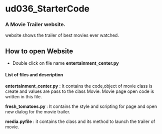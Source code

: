 # ud036_StarterCode

### A Movie Trailer website.
website shows the trailer of best movies ever watched.

## How to open Website
* Double click on file name **entertainment_center.py**

#### List of files and description
**entertainment_center.py** : It contains the code,object of movie class is create and values are pass to the class Movie. Movie page open code is written in this file.

**fresh_tomatoes.py** : It contains the style and scripting for page and open new dialog for the movie trailer.

**media.pyfile**  : it contains the class and its method to launch the trailer of movie.
